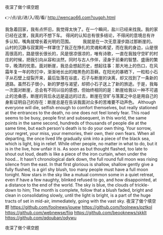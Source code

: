 
夜深了做个填空题




👉/点/此/进/入/观/看/ http://wencao66.com?ougph.html




我急着回家，我有点怀旧，我觉得太快了。在一个瞬间，盐川已经来找我。我的家已经在这里，我真的不想下车。
得闲的认知总有很多结论，不得闲的意境总有许多认知，嘴角就增长着光明的范围。
　　我就是在一次无意漫步路过那断崖的。山村的沉静与寂寞网一样罩住了我正在挣扎的灵魂和希望，而在我的身边，山是很高很高的，路是很长很长的，风是很凉很凉的，唯有诗歌，一直在我独守空旷的村庄的时候，把我引向从容和淡然，同时与古人作伴，浸身于前秦的智慧、盛唐的繁华，晚清的忧患。面对断崖，我总会想起历史，想起往事：那大地上的伤口，在风霜年复一年的吹打中，渐渐地长出的暗黑色的苔藓。在阳光的暴晒下，一粒粒小石子从石壁上绽裂开来，最后坠落在谷底，石子与断崖的诀离，却又找到了一条新的道路。虽然石子很小，新的梦想与渴望，却把小石子送上了新的旅途。于是，我每一次面对断崖，总会有不同以往的感想，但始终相同的是：断崖给我以一种不可遏止的沧桑感，断崖的背后永远是遥远的过去，断崖在空旷与落寞之中总是用自己的身影证明自己的存在：断崖总是在告诉我面对众多的苦难要不动声色。
Although everyone will die, selfish enough to comfort themselves, but really stationed at the entrances to the death, no one does not feel lonely fear.
This road seems to be busy, people first and subsequent, in this world, the same points in the same second, hundreds of thousands of people die at the same time, but each person's death is to do your own thing.
Your sorrow, your regret, your miss, your memories, their own, their own fears.
When all departing, the once lived life gradually sink into a piece of the black sea, which is light, big in relief.
While other people, no matter in what to do, but it is in the live, how unfair it is.
As soon as but thought flashed, too late to shout out loud, death is like a piece of the iron curtain, when under the hood...
It hasn't chronological dark down, the full round full moon was rising silence from the east.
In that first glorious is shallow, shallow gently give a fully flushed, is a girl shy blush, too many people must have a full moon tonight.
Now stars in the sky like a mutual common some in a quiet retreat, even if have a few naughty, blinked refused to go, and how disappointed, at a distance to the end of the world.
The sky is blue, the clouds of trickle-down to him;
The month is complete, follow that a blush faded, bright and clean in consolidating slowly, until the light is bright, is a part of the huge tracts of set in mid-air, immediately, going with the vast sky.
夜深了做个填空题 https://github.com/foolnews/jouew
https://github.com/foolnews/pztkol
https://github.com/webnewse/fiiq
https://github.com/beooknews/skklt
https://github.com/qdouban/odywu





夜深了做个填空题
